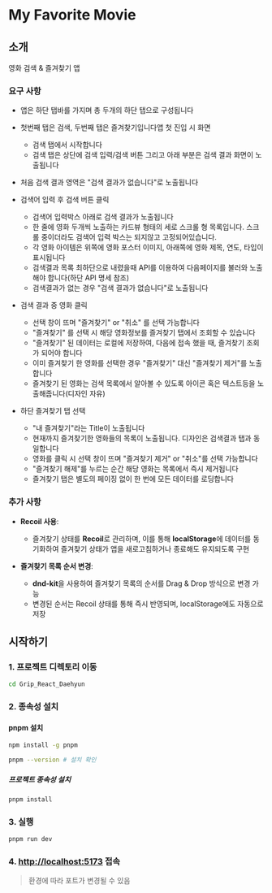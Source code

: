# My Favorite Movie

## 소개

영화 검색 & 즐겨찾기 앱

### 요구 사항

- 앱은 하단 탭바를 가지며 총 두개의 하단 탭으로 구성됩니다
- 첫번째 탭은 검색, 두번째 탭은 즐겨찾기입니다앱 첫 진입 시 화면
  - 검색 탭에서 시작합니다
  - 검색 탭은 상단에 검색 입력/검색 버튼 그리고 아래 부분은 검색 결과 화면이 노출됩니다

- 처음 검색 결과 영역은 "검색 결과가 없습니다"로 노출됩니다

- 검색어 입력 후 검색 버튼 클릭
  - 검색어 입력박스 아래로 검색 결과가 노출됩니다
  - 한 줄에 영화 두개씩 노출하는 카드뷰 형태의 세로 스크롤 형 목록입니다. 스크롤 중이더라도 검색어 입력 박스는 되지않고 고정되어있습니다.
  - 각 영화 아이템은 위쪽에 영화 포스터 이미지, 아래쪽에 영화 제목, 연도, 타입이 표시됩니다
  - 검색결과 목록 최하단으로 내렸을때 API를 이용하여 다음페이지를 불러와 노출해야 합니다(하단 API 명세 참조)
  - 검색결과가 없는 경우 "검색 결과가 없습니다"로 노출됩니다

- 검색 결과 중 영화 클릭
  - 선택 창이 뜨며 "즐겨찾기" or "취소" 를 선택 가능합니다
  - "즐겨찾기" 를 선택 시 해당 영화정보를 즐겨찾기 탭에서 조회할 수 있습니다
  - "즐겨찾기" 된 데이터는 로컬에 저장하여, 다음에 접속 했을 때, 즐겨찾기 조회가 되어야 합니다
  - 이미 즐겨찾기 한 영화를 선택한 경우 "즐겨찾기" 대신 "즐겨찾기 제거"를 노출합니다
  - 즐겨찾기 된 영화는 검색 목록에서 알아볼 수 있도록 아이콘 혹은 텍스트등을 노출해줍니다(디자인 자유)

- 하단 즐겨찾기 탭 선택
  - "내 즐겨찾기"라는 Title이 노출됩니다
  - 현재까지 즐겨찾기한 영화들의 목록이 노출됩니다. 디자인은 검색결과 탭과 동일합니다
  - 영화를 클릭 시 선택 창이 뜨며 "즐겨찾기 제거" or "취소"를 선택 가능합니다
  - "즐겨찾기 해제"를 누르는 순간 해당 영화는 목록에서 즉시 제거됩니다
  - 즐겨찾기 탭은 별도의 페이징 없이 한 번에 모든 데이터를 로딩합니다

### 추가 사항

- **Recoil 사용**:
  - 즐겨찾기 상태를 **Recoil**로 관리하며, 이를 통해 **localStorage**에 데이터를 동기화하여 즐겨찾기 상태가 앱을 새로고침하거나 종료해도 유지되도록 구현

- **즐겨찾기 목록 순서 변경**:
  - **dnd-kit**을 사용하여 즐겨찾기 목록의 순서를 Drag & Drop 방식으로 변경 가능
  - 변경된 순서는 Recoil 상태를 통해 즉시 반영되며, localStorage에도 자동으로 저장

## 시작하기

### 1. 프로젝트 디렉토리 이동

 ```bash
 cd Grip_React_Daehyun
 ```

### 2. 종속성 설치

#### pnpm 설치

```bash
npm install -g pnpm
```

```bash
pnpm --version # 설치 확인
```

##### 프로젝트 종속성 설치

```bash
pnpm install
```

### 3. 실행

```bash
pnpm run dev
```

### 4. <http://localhost:5173> 접속

> 환경에 따라 포트가 변경될 수 있음
